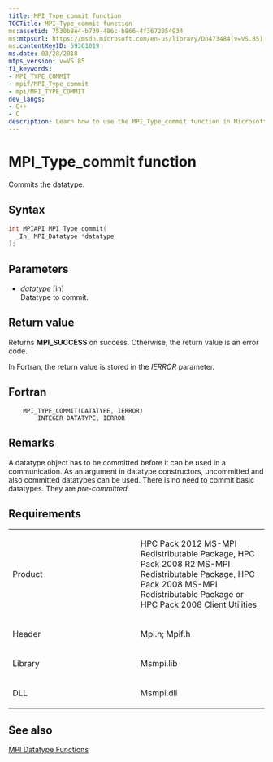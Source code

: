 ```yaml
---
title: MPI_Type_commit function
TOCTitle: MPI_Type_commit function
ms:assetid: 7530b8e4-b739-486c-b866-4f3672054934
ms:mtpsurl: https://msdn.microsoft.com/en-us/library/Dn473484(v=VS.85)
ms:contentKeyID: 59361019
ms.date: 03/28/2018
mtps_version: v=VS.85
f1_keywords:
- MPI_TYPE_COMMIT
- mpif/MPI_Type_commit
- mpi/MPI_TYPE_COMMIT
dev_langs:
- C++
- C
description: Learn how to use the MPI_Type_commit function in Microsoft's HPC Pack. Understand its syntax, parameters, return values, and requirements.
---
```


# MPI\_Type\_commit function

Commits the datatype.

## Syntax

``` c++
int MPIAPI MPI_Type_commit(
  _In_ MPI_Datatype *datatype
);
```

## Parameters

  - *datatype* \[in\]  
    Datatype to commit.

## Return value

Returns **MPI\_SUCCESS** on success. Otherwise, the return value is an error code.

In Fortran, the return value is stored in the *IERROR* parameter.

## Fortran

``` FORTRAN
    MPI_TYPE_COMMIT(DATATYPE, IERROR)
        INTEGER DATATYPE, IERROR
```

## Remarks

A datatype object has to be committed before it can be used in a communication. As an argument in datatype constructors, uncommitted and also committed datatypes can be used. There is no need to commit basic datatypes. They are *pre-committed*.

## Requirements

<table>
<colgroup>
<col style="width: 50%" />
<col style="width: 50%" />
</colgroup>
<tbody>
<tr class="odd">
<td><p>Product</p></td>
<td><p>HPC Pack 2012 MS-MPI Redistributable Package, HPC Pack 2008 R2 MS-MPI Redistributable Package, HPC Pack 2008 MS-MPI Redistributable Package or HPC Pack 2008 Client Utilities</p></td>
</tr>
<tr class="even">
<td><p>Header</p></td>
<td>Mpi.h;
Mpif.h</td>
</tr>
<tr class="odd">
<td><p>Library</p></td>
<td>Msmpi.lib</td>
</tr>
<tr class="even">
<td><p>DLL</p></td>
<td>Msmpi.dll</td>
</tr>
</tbody>
</table>


## See also

[MPI Datatype Functions](mpi-datatype-functions.md)

